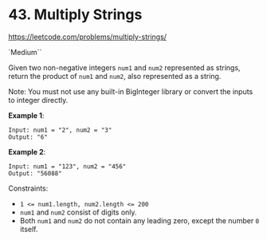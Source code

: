 # 43. Multiply Strings

https://leetcode.com/problems/multiply-strings/

`Medium``

Given two non-negative integers `num1` and `num2` represented as strings, return the product of `num1` and `num2`, also represented as a string.

Note: You must not use any built-in BigInteger library or convert the inputs to integer directly.

**Example 1**:
```
Input: num1 = "2", num2 = "3"
Output: "6"
```

**Example 2**:
```
Input: num1 = "123", num2 = "456"
Output: "56088"
```
 

Constraints:
* `1 <= num1.length, num2.length <= 200`
* `num1` and `num2` consist of digits only.
* Both `num1` and `num2` do not contain any leading zero, except the number `0` itself.

